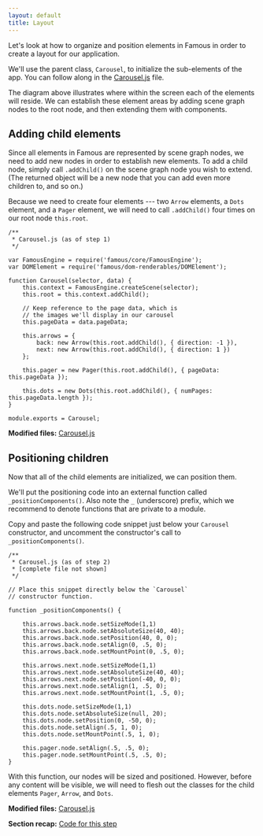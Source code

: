 ```yaml
---
layout: default
title: Layout
---
```


<span class="intro-graf">
Let's look at how to organize and position elements in Famous in order to create a layout for our application.
</span>

We'll use the parent class, `Carousel`, to initialize the sub-elements of the app. You can follow along in the [Carousel.js](https://github.com/famous/lesson-carousel-starter-kit/blob/step1-HelloFamous/src/carousel/Carousel.js) file.

The diagram above illustrates where within the screen each of the elements will reside. We can establish these element areas by adding scene graph nodes to the root node, and then extending them with components.

## Adding child elements

Since all elements in Famous are represented by scene graph nodes, we need to add new nodes in order to establish new elements. To add a child node, simply call `.addChild()` on the scene graph node you wish to extend. (The returned object will be a new node that you can add even more children to, and so on.)

Because we need to create four elements --- two `Arrow` elements, a `Dots` element, and a `Pager` element, we will need to call `.addChild()` four times on our root node `this.root`.

    /**
     * Carousel.js (as of step 1)
     */

    var FamousEngine = require('famous/core/FamousEngine');
    var DOMElement = require('famous/dom-renderables/DOMElement');

    function Carousel(selector, data) {
        this.context = FamousEngine.createScene(selector);
        this.root = this.context.addChild();

        // Keep reference to the page data, which is
        // the images we'll display in our carousel
        this.pageData = data.pageData;

        this.arrows = {
            back: new Arrow(this.root.addChild(), { direction: -1 }),
            next: new Arrow(this.root.addChild(), { direction: 1 })
        };

        this.pager = new Pager(this.root.addChild(), { pageData: this.pageData });

        this.dots = new Dots(this.root.addChild(), { numPages: this.pageData.length });
    }

    module.exports = Carousel;

<div class="sidenote">
<p><strong>Modified files:</strong> <a href="hhttps://github.com/famous/lesson-carousel-starter-kit/blob/step2-AddingChildNodes/src/carousel/Carousel.js">Carousel.js</a></p>
</div>

## Positioning children

Now that all of the child elements are initialized, we can position them.

We'll put the positioning code into an external function called `_positionComponents()`. Also note the `_` (underscore) prefix, which we recommend to denote functions that are private to a module.

Copy and paste the following code snippet just below your `Carousel` constructor, and uncomment the constructor's call to `_positionComponents()`.

    /**
     * Carousel.js (as of step 2)
     * [complete file not shown]
     */

    // Place this snippet directly below the `Carousel`
    // constructor function.

    function _positionComponents() {

        this.arrows.back.node.setSizeMode(1,1)
        this.arrows.back.node.setAbsoluteSize(40, 40);
        this.arrows.back.node.setPosition(40, 0, 0);
        this.arrows.back.node.setAlign(0, .5, 0);
        this.arrows.back.node.setMountPoint(0, .5, 0);

        this.arrows.next.node.setSizeMode(1,1)
        this.arrows.next.node.setAbsoluteSize(40, 40);
        this.arrows.next.node.setPosition(-40, 0, 0);
        this.arrows.next.node.setAlign(1, .5, 0);
        this.arrows.next.node.setMountPoint(1, .5, 0);

        this.dots.node.setSizeMode(1,1)
        this.dots.node.setAbsoluteSize(null, 20);
        this.dots.node.setPosition(0, -50, 0);
        this.dots.node.setAlign(.5, 1, 0);
        this.dots.node.setMountPoint(.5, 1, 0);

        this.pager.node.setAlign(.5, .5, 0);
        this.pager.node.setMountPoint(.5, .5, 0);
    }

With this function, our nodes will be sized and positioned. However, before any content will be visible, we will need to flesh out the classes for the child elements `Pager`, `Arrow`, and `Dots`.

<div class="sidenote--other">
<p><strong>Modified files:</strong> <a href="https://github.com/famous/lesson-carousel-starter-kit/blob/step4-PositioningChildren/src/carousel/Carousel.js">Carousel.js</a></p>
</div>

<div class="sidenote">
<p><strong>Section recap:</strong> <a href="https://github.com/famous/lesson-carousel-starter-kit/tree/step4-PositioningChildren">Code for this step</a></p>
</div>
